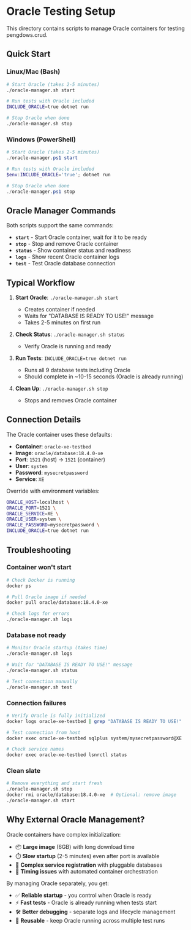# Oracle Testing Setup

This directory contains scripts to manage Oracle containers for testing pengdows.crud.

## Quick Start

### Linux/Mac (Bash)
```bash
# Start Oracle (takes 2-5 minutes)
./oracle-manager.sh start

# Run tests with Oracle included  
INCLUDE_ORACLE=true dotnet run

# Stop Oracle when done
./oracle-manager.sh stop
```

### Windows (PowerShell)
```powershell
# Start Oracle (takes 2-5 minutes)
./oracle-manager.ps1 start

# Run tests with Oracle included
$env:INCLUDE_ORACLE='true'; dotnet run

# Stop Oracle when done
./oracle-manager.ps1 stop
```

## Oracle Manager Commands

Both scripts support the same commands:

- **`start`** - Start Oracle container, wait for it to be ready
- **`stop`** - Stop and remove Oracle container  
- **`status`** - Show container status and readiness
- **`logs`** - Show recent Oracle container logs
- **`test`** - Test Oracle database connection

## Typical Workflow

1. **Start Oracle**: `./oracle-manager.sh start`
   - Creates container if needed
   - Waits for "DATABASE IS READY TO USE!" message
   - Takes 2-5 minutes on first run

2. **Check Status**: `./oracle-manager.sh status`
   - Verify Oracle is running and ready

3. **Run Tests**: `INCLUDE_ORACLE=true dotnet run`
   - Runs all 9 database tests including Oracle
   - Should complete in ~10-15 seconds (Oracle is already running)

4. **Clean Up**: `./oracle-manager.sh stop`
   - Stops and removes Oracle container

## Connection Details

The Oracle container uses these defaults:
- **Container**: `oracle-xe-testbed`
- **Image**: `oracle/database:18.4.0-xe`
- **Port**: `1521` (host) → `1521` (container)
- **User**: `system`
- **Password**: `mysecretpassword`
- **Service**: `XE`

Override with environment variables:
```bash
ORACLE_HOST=localhost \
ORACLE_PORT=1521 \
ORACLE_SERVICE=XE \
ORACLE_USER=system \
ORACLE_PASSWORD=mysecretpassword \
INCLUDE_ORACLE=true dotnet run
```

## Troubleshooting

### Container won't start
```bash
# Check Docker is running
docker ps

# Pull Oracle image if needed
docker pull oracle/database:18.4.0-xe

# Check logs for errors
./oracle-manager.sh logs
```

### Database not ready
```bash
# Monitor Oracle startup (takes time)
./oracle-manager.sh logs

# Wait for "DATABASE IS READY TO USE!" message
./oracle-manager.sh status

# Test connection manually
./oracle-manager.sh test
```

### Connection failures
```bash
# Verify Oracle is fully initialized
docker logs oracle-xe-testbed | grep "DATABASE IS READY TO USE!"

# Test connection from host
docker exec oracle-xe-testbed sqlplus system/mysecretpassword@XE

# Check service names
docker exec oracle-xe-testbed lsnrctl status
```

### Clean slate
```bash
# Remove everything and start fresh
./oracle-manager.sh stop
docker rmi oracle/database:18.4.0-xe  # Optional: remove image
./oracle-manager.sh start
```

## Why External Oracle Management?

Oracle containers have complex initialization:
- 📦 **Large image** (6GB) with long download time
- ⏱️ **Slow startup** (2-5 minutes) even after port is available  
- 🔧 **Complex service registration** with pluggable databases
- 🐛 **Timing issues** with automated container orchestration

By managing Oracle separately, you get:
- ✅ **Reliable startup** - you control when Oracle is ready
- ⚡ **Fast tests** - Oracle is already running when tests start
- 🛠️ **Better debugging** - separate logs and lifecycle management
- 🔄 **Reusable** - keep Oracle running across multiple test runs